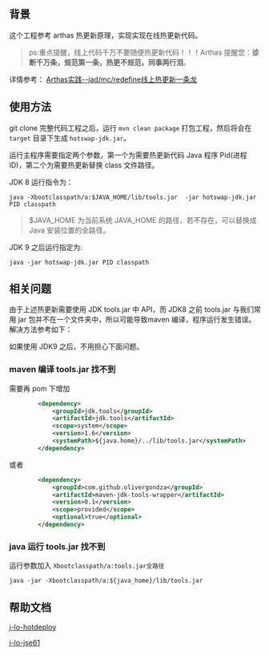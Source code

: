 ## 背景

这个工程参考 arthas 热更新原理，实现实现在线热更新代码。

>ps:重点提醒，线上代码千万不要随便热更新代码！！！Arthas 提醒您：**诊断千万条，规范第一条，热更不规范，同事两行泪**。

详情参考： [Arthas实践--jad/mc/redefine线上热更新一条龙](http://hengyunabc.github.io/arthas-online-hotswap/)

## 使用方法

git clone 完整代码工程之后，运行 `mvn clean package` 打包工程，然后将会在 `target` 目录下生成 `hotswap-jdk.jar`。

运行主程序需要指定两个参数，第一个为需要热更新代码 Java 程序 Pid(进程 ID)，第二个为需要热更新替换 class 文件路径。

JDK 8 运行指令为：

`java -Xbootclasspath/a:$JAVA_HOME/lib/tools.jar  -jar hotswap-jdk.jar PID classpath`

> $JAVA_HOME 为当前系统 JAVA_HOME 的路径，若不存在，可以替换成 Java 安装位置的全路径。

JDK 9 之后运行指定为:

`java -jar hotswap-jdk.jar PID classpath`


## 相关问题

由于上述热更新需要使用 JDK tools.jar 中 API，而 JDK8 之前 tools.jar 与我们常用 jar 包并不在一个文件夹中，所以可能导致maven 编译，程序运行发生错误。解决方法参考如下：

如果使用 JDK9 之后，不用担心下面问题。

### maven 编译 tools.jar 找不到

需要再 pom 下增加

```xml
        <dependency>
            <groupId>jdk.tools</groupId>
            <artifactId>jdk.tools</artifactId>
            <scope>system</scope>
            <version>1.6</version>
            <systemPath>${java.home}/../lib/tools.jar</systemPath>
        </dependency>
```

或者

```xml
        <dependency>
            <groupId>com.github.olivergondza</groupId>
            <artifactId>maven-jdk-tools-wrapper</artifactId>
            <version>0.1</version>
            <scope>provided</scope>
            <optional>true</optional>
        </dependency>
```

### java 运行 tools.jar 找不到


运行参数加入 `Xbootclasspath/a:tools.jar全路径`

`java -jar -Xbootclasspath/a:${java_home}/lib/tools.jar`


## 帮助文档

[j-lo-hotdeploy](https://www.ibm.com/developerworks/cn/java/j-lo-hotdeploy/index.html)

[j-lo-jse61](https://www.ibm.com/developerworks/cn/java/j-lo-jse61/index.html)